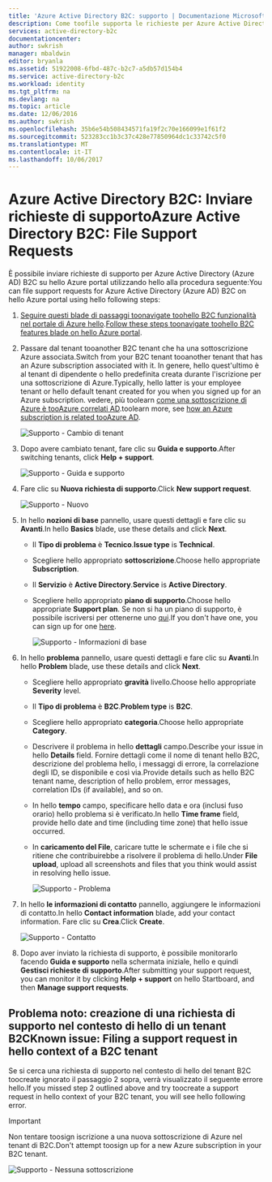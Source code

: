 ```yaml
---
title: 'Azure Active Directory B2C: supporto | Documentazione Microsoft'
description: Come toofile supporta le richieste per Azure Active Directory B2C
services: active-directory-b2c
documentationcenter: 
author: swkrish
manager: mbaldwin
editor: bryanla
ms.assetid: 51922008-6fbd-487c-b2c7-a5db57d154b4
ms.service: active-directory-b2c
ms.workload: identity
ms.tgt_pltfrm: na
ms.devlang: na
ms.topic: article
ms.date: 12/06/2016
ms.author: swkrish
ms.openlocfilehash: 35b6e54b508434571fa19f2c70e166099e1f61f2
ms.sourcegitcommit: 523283cc1b3c37c428e77850964dc1c33742c5f0
ms.translationtype: MT
ms.contentlocale: it-IT
ms.lasthandoff: 10/06/2017
---
```

# <a name="azure-active-directory-b2c-file-support-requests"></a><span data-ttu-id="4cd67-103">Azure Active Directory B2C: Inviare richieste di supporto</span><span class="sxs-lookup"><span data-stu-id="4cd67-103">Azure Active Directory B2C: File Support Requests</span></span>
<span data-ttu-id="4cd67-104">È possibile inviare richieste di supporto per Azure Active Directory (Azure AD) B2C su hello Azure portal utilizzando hello alla procedura seguente:</span><span class="sxs-lookup"><span data-stu-id="4cd67-104">You can file support requests for Azure Active Directory (Azure AD) B2C on hello Azure portal using hello following steps:</span></span>

1. <span data-ttu-id="4cd67-105">[Seguire questi blade di passaggi toonavigate toohello B2C funzionalità nel portale di Azure hello](active-directory-b2c-app-registration.md#navigate-to-b2c-settings).</span><span class="sxs-lookup"><span data-stu-id="4cd67-105">[Follow these steps toonavigate toohello B2C features blade on hello Azure portal](active-directory-b2c-app-registration.md#navigate-to-b2c-settings).</span></span>
2. <span data-ttu-id="4cd67-106">Passare dal tenant tooanother B2C tenant che ha una sottoscrizione Azure associata.</span><span class="sxs-lookup"><span data-stu-id="4cd67-106">Switch from your B2C tenant tooanother tenant that has an Azure subscription associated with it.</span></span> <span data-ttu-id="4cd67-107">In genere, hello quest'ultimo è al tenant di dipendente o hello predefinita creata durante l'iscrizione per una sottoscrizione di Azure.</span><span class="sxs-lookup"><span data-stu-id="4cd67-107">Typically, hello latter is your employee tenant or hello default tenant created for you when you signed up for an Azure subscription.</span></span> <span data-ttu-id="4cd67-108">vedere, più toolearn [come una sottoscrizione di Azure è tooAzure correlati AD](../active-directory/active-directory-how-subscriptions-associated-directory.md).</span><span class="sxs-lookup"><span data-stu-id="4cd67-108">toolearn more, see [how an Azure subscription is related tooAzure AD](../active-directory/active-directory-how-subscriptions-associated-directory.md).</span></span>
   
    ![Supporto - Cambio di tenant](./media/active-directory-b2c-support/support-switch-dir.png)
3. <span data-ttu-id="4cd67-110">Dopo avere cambiato tenant, fare clic su **Guida e supporto**.</span><span class="sxs-lookup"><span data-stu-id="4cd67-110">After switching tenants, click **Help + support**.</span></span>
   
    ![Supporto - Guida e supporto](./media/active-directory-b2c-support/support-support.png)
4. <span data-ttu-id="4cd67-112">Fare clic su **Nuova richiesta di supporto**.</span><span class="sxs-lookup"><span data-stu-id="4cd67-112">Click **New support request**.</span></span>
   
    ![Supporto - Nuovo](./media/active-directory-b2c-support/support-new.png)
5. <span data-ttu-id="4cd67-114">In hello **nozioni di base** pannello, usare questi dettagli e fare clic su **Avanti**.</span><span class="sxs-lookup"><span data-stu-id="4cd67-114">In hello **Basics** blade, use these details and click **Next**.</span></span>
   
   * <span data-ttu-id="4cd67-115">Il **Tipo di problema** è **Tecnico**.</span><span class="sxs-lookup"><span data-stu-id="4cd67-115">**Issue type** is **Technical**.</span></span>
   * <span data-ttu-id="4cd67-116">Scegliere hello appropriato **sottoscrizione**.</span><span class="sxs-lookup"><span data-stu-id="4cd67-116">Choose hello appropriate **Subscription**.</span></span>
   * <span data-ttu-id="4cd67-117">Il **Servizio** è **Active Directory**.</span><span class="sxs-lookup"><span data-stu-id="4cd67-117">**Service** is **Active Directory**.</span></span>
   * <span data-ttu-id="4cd67-118">Scegliere hello appropriato **piano di supporto**.</span><span class="sxs-lookup"><span data-stu-id="4cd67-118">Choose hello appropriate **Support plan**.</span></span> <span data-ttu-id="4cd67-119">Se non si ha un piano di supporto, è possibile iscriversi per ottenerne uno [qui](https://azure.microsoft.com/en-us/support/plans/).</span><span class="sxs-lookup"><span data-stu-id="4cd67-119">If you don't have one, you can sign up for one [here](https://azure.microsoft.com/en-us/support/plans/).</span></span>
     
     ![Supporto - Informazioni di base](./media/active-directory-b2c-support/support-basics.png)
6. <span data-ttu-id="4cd67-121">In hello **problema** pannello, usare questi dettagli e fare clic su **Avanti**.</span><span class="sxs-lookup"><span data-stu-id="4cd67-121">In hello **Problem** blade, use these details and click **Next**.</span></span>
   
   * <span data-ttu-id="4cd67-122">Scegliere hello appropriato **gravità** livello.</span><span class="sxs-lookup"><span data-stu-id="4cd67-122">Choose hello appropriate **Severity** level.</span></span>
   * <span data-ttu-id="4cd67-123">Il **Tipo di problema** è **B2C**.</span><span class="sxs-lookup"><span data-stu-id="4cd67-123">**Problem type** is **B2C**.</span></span>
   * <span data-ttu-id="4cd67-124">Scegliere hello appropriato **categoria**.</span><span class="sxs-lookup"><span data-stu-id="4cd67-124">Choose hello appropriate **Category**.</span></span>
   * <span data-ttu-id="4cd67-125">Descrivere il problema in hello **dettagli** campo.</span><span class="sxs-lookup"><span data-stu-id="4cd67-125">Describe your issue in hello **Details** field.</span></span> <span data-ttu-id="4cd67-126">Fornire dettagli come il nome di tenant hello B2C, descrizione del problema hello, i messaggi di errore, la correlazione degli ID, se disponibile e così via.</span><span class="sxs-lookup"><span data-stu-id="4cd67-126">Provide details such as hello B2C tenant name, description of hello problem, error messages, correlation IDs (if available), and so on.</span></span>
   * <span data-ttu-id="4cd67-127">In hello **tempo** campo, specificare hello data e ora (inclusi fuso orario) hello problema si è verificato.</span><span class="sxs-lookup"><span data-stu-id="4cd67-127">In hello **Time frame** field, provide hello date and time (including time zone) that hello issue occurred.</span></span>
   * <span data-ttu-id="4cd67-128">In **caricamento del File**, caricare tutte le schermate e i file che si ritiene che contribuirebbe a risolvere il problema di hello.</span><span class="sxs-lookup"><span data-stu-id="4cd67-128">Under **File upload**, upload all screenshots and files that you think would assist in resolving hello issue.</span></span>
     
     ![Supporto - Problema](./media/active-directory-b2c-support/support-problem.png)
7. <span data-ttu-id="4cd67-130">In hello **le informazioni di contatto** pannello, aggiungere le informazioni di contatto.</span><span class="sxs-lookup"><span data-stu-id="4cd67-130">In hello **Contact information** blade, add your contact information.</span></span> <span data-ttu-id="4cd67-131">Fare clic su **Crea**.</span><span class="sxs-lookup"><span data-stu-id="4cd67-131">Click **Create**.</span></span>
   
    ![Supporto - Contatto](./media/active-directory-b2c-support/support-contact.png)
8. <span data-ttu-id="4cd67-133">Dopo aver inviato la richiesta di supporto, è possibile monitorarlo facendo **Guida e supporto** nella schermata iniziale, hello e quindi **Gestisci richieste di supporto**.</span><span class="sxs-lookup"><span data-stu-id="4cd67-133">After submitting your support request, you can monitor it by clicking **Help + support** on hello Startboard, and then **Manage support requests**.</span></span>

## <a name="known-issue-filing-a-support-request-in-hello-context-of-a-b2c-tenant"></a><span data-ttu-id="4cd67-134">Problema noto: creazione di una richiesta di supporto nel contesto di hello di un tenant B2C</span><span class="sxs-lookup"><span data-stu-id="4cd67-134">Known issue: Filing a support request in hello context of a B2C tenant</span></span>
<span data-ttu-id="4cd67-135">Se si cerca una richiesta di supporto nel contesto di hello del tenant B2C toocreate ignorato il passaggio 2 sopra, verrà visualizzato il seguente errore hello.</span><span class="sxs-lookup"><span data-stu-id="4cd67-135">If you missed step 2 outlined above and try toocreate a support request in hello context of your B2C tenant, you will see hello following error.</span></span>

> [!IMPORTANT]
> <span data-ttu-id="4cd67-136">Non tentare toosign iscrizione a una nuova sottoscrizione di Azure nel tenant di B2C.</span><span class="sxs-lookup"><span data-stu-id="4cd67-136">Don't attempt toosign up for a new Azure subscription in your B2C tenant.</span></span>  
> 
> 

![Supporto - Nessuna sottoscrizione](./media/active-directory-b2c-support/support-no-sub.png)

